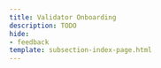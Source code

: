 ```yaml
---
title: Validator Onboarding
description: TODO
hide: 
- feedback
template: subsection-index-page.html
---
```

